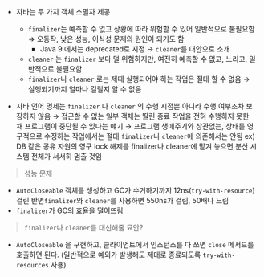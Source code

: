 - 자바는 두 가지 객체 소멸자 제공
    - `finalizer`는 예측할 수 없고 상황에 따라 위험할 수 있어 일반적으로 불필요함
      ⇒ 오동작, 낮은 성능, 이식성 문제의 원인이 되기도 함
        - Java 9 에서는 deprecated로 지정 → `cleaner`를 대안으로 소개
    - `cleaner` 는 `finalizer` 보다 덜 위험하지만, 여전히 예측할 수 없고, 느리고, 일반적으로 불필요함
    - `finalizer`나 `cleaner` 로는 제때 실행되어야 하는 작업은 절대 할 수 없음
      → 실행되기까지 얼마나 걸릴지 알 수 없음

- 자바 언어 명세는 `finalizer` 나 `cleaner` 의 수행 시점뿐 아니라 수행 여부조차 보장하지 않음
  → 접근할 수 없는 일부 객체는 딸린 종료 작업을 전혀 수행하지 못한 채 프로그램이 중단될 수 있다는 얘기
  → 프로그램 생애주기와 상관없는, 상태를 영구적으로 수정하는 작업에서는 절대 `finalizer`나 `cleaner`에 의존해서는 안됨
  ex) DB 같은 공유 자원의 영구 lock 해제를 finalizer나 cleaner에 맡겨 놓으면 분산 시스템 전체가 서서히 멈출 것임

> 성능 문제
>
- `AutoCloseable` 객체를 생성하고 GC가 수거하기까지 12ns(`try-with-resource`) 걸린 반면`finalizer`와 `cleaner`를 사용하면 550ns가 걸림, 50배나 느림
- `finalizer`가 GC의 효율을 떨어뜨림

> `finalizer`나 `cleaner`를 대신해줄 묘안?
>
- `AutoCloseable` 을 구현하고, 클라이언트에서 인스턴스를 다 쓰면 `close` 메서드를 호출하면 된다.
  (일반적으로 예외가 발생해도 제대로 종료되도록 `try-with-resources` 사용)